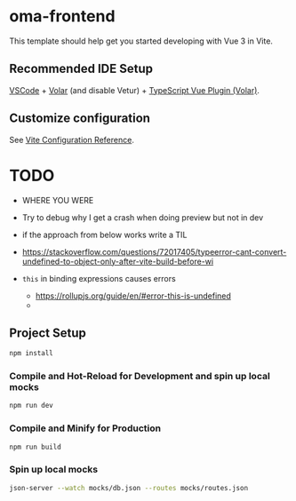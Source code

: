 # oma-frontend

This template should help get you started developing with Vue 3 in Vite.

## Recommended IDE Setup

[VSCode](https://code.visualstudio.com/) + [Volar](https://marketplace.visualstudio.com/items?itemName=Vue.volar) (and disable Vetur) + [TypeScript Vue Plugin (Volar)](https://marketplace.visualstudio.com/items?itemName=Vue.vscode-typescript-vue-plugin).

## Customize configuration

See [Vite Configuration Reference](https://vitejs.dev/config/).


# TODO

- WHERE YOU WERE
- Try to debug why I get a crash when doing preview but not in dev
- if the approach from below works write a TIL
- https://stackoverflow.com/questions/72017405/typeerror-cant-convert-undefined-to-object-only-after-vite-build-before-wi

- `this` in binding expressions causes errors
  - https://rollupjs.org/guide/en/#error-this-is-undefined
  - 



## Project Setup

```sh
npm install
```

### Compile and Hot-Reload for Development and spin up local mocks

```sh
npm run dev
```

### Compile and Minify for Production

```sh
npm run build
```


### Spin up local mocks

```sh
json-server --watch mocks/db.json --routes mocks/routes.json
```


